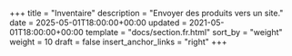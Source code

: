 +++
title = "Inventaire"
description = "Envoyer des produits vers un site."
date = 2025-05-01T18:00:00+00:00
updated = 2021-05-01T18:00:00+00:00
template = "docs/section.fr.html"
sort_by = "weight"
weight = 10
draft = false
insert_anchor_links = "right"
+++
